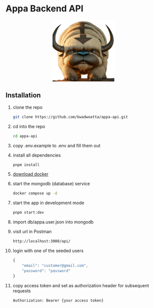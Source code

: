 # Appa Backend API

<p align="center">
  <img src="./public/appa.png" width="200" alt="Appa Logo" /></a>
</p>

## Installation

1. clone the repo

    ```bash
    git clone https://github.com/kwadwoatta/appa-api.git
    ```

2. cd into the repo

    ```bash
    cd appa-api
    ```

3. copy .env.example to .env and fill them out

4. install all dependencies

    ```bash
    pnpm install
    ```

5. [download docker](https://www.docker.com/products/docker-desktop/)

6. start the mongodb (database) service

    ```bash
    docker compose up -d
    ```

7. start the app in development mode

    ```bash
    pnpm start:dev
    ```

8. import db/appa.user.json into mongodb

9. visit url in Postman

    ```bash
    http://localhost:3000/api/
    ```

10. login with one of the seeded users

    ```ts
    {
        "email": "customer@gmail.com",
        "password": "password"
    }
    ```

11. copy access token and set as authorization header for subsequent requests

    ```graphql
    Authorization: Bearer {your access token}
    ```
